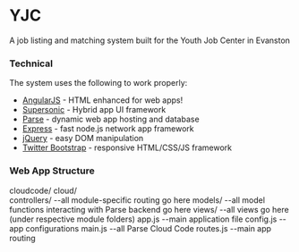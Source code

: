 # YJC

A job listing and matching system built for the Youth Job Center in Evanston


### Technical

The system uses the following to work properly:

* [AngularJS](https://angularjs.org/) - HTML enhanced for web apps!
* [Supersonic](http://www.appgyver.com/supersonic/ui) - Hybrid app UI framework
* [Parse](https://parse.com/) - dynamic web app hosting and database
* [Express](http://expressjs.com/) - fast node.js network app framework
* [jQuery](https://jquery.com/) - easy DOM manipulation
* [Twitter Bootstrap](http://getbootstrap.com/) - responsive HTML/CSS/JS framework


### Web App Structure

cloudcode/
    cloud/  
        controllers/   --all module-specific routing go here
        models/    --all model functions interacting with Parse backend go here
		views/    --all views go here (under respective module folders)
		app.js    --main application file
		config.js    --app configurations
		main.js    --all Parse Cloud Code
		routes.js    --main app routing
		